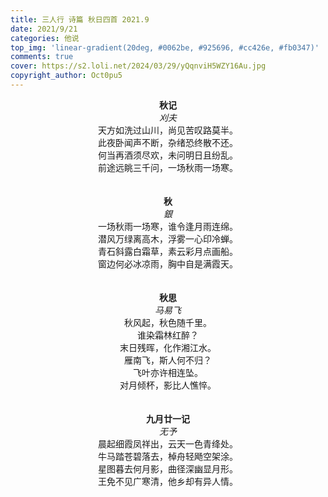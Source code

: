 ```yaml
---
title: 三人行 诗篇 秋日四首 2021.9
date: 2021/9/21
categories: 他说
top_img: 'linear-gradient(20deg, #0062be, #925696, #cc426e, #fb0347)'
comments: true
cover: https://s2.loli.net/2024/03/29/yQqnviH5WZY16Au.jpg
copyright_author: Oct0pu5
---
```


<center>
<b>秋记</b><br>
<i>刈夫</i><br>
天方如洗过山川，尚见苦叹路莫半。<br>
此夜卧闻声不断，杂绪恐终散不还。<br>
何当再酒须尽欢，未问明日且纷乱。<br>
前途远眺三千问，一场秋雨一场寒。<br>
</center>
<br>
<br>
<center>
<b>秋</b><br>
<i>銀</i><br>
一场秋雨一场寒，谁令逢月雨连绵。<br>
潜风万绿离高木，浮雾一心印冷蝉。<br>
青石斜露白霜草，素云彩月点画船。<br>
窗边何必冰凉雨，胸中自是满霞天。<br>
</center>
<br>
<br>
<center>
<b>秋思</b><br>
<i>马易飞</i><br>
秋风起，秋色随千里。<br>
谁染霜林红醉？<br>
末日残晖，化作湘江水。<br>
雁南飞，斯人何不归？<br>
飞叶亦许相连坠。<br>
对月倾杯，影比人憔悴。<br>
</center>
<br>
<br>
<center>
<b>九月廿一记</b><br>
<i>无予</i><br>
晨起细霞凤祥出，云天一色青绛处。<br>
牛马踏苍碧落去，棹舟轻飏空架涂。<br>
星图暮去何月影，曲径深幽显月形。<br>
王免不见广寒清，他乡却有异人情。<br>
</center>